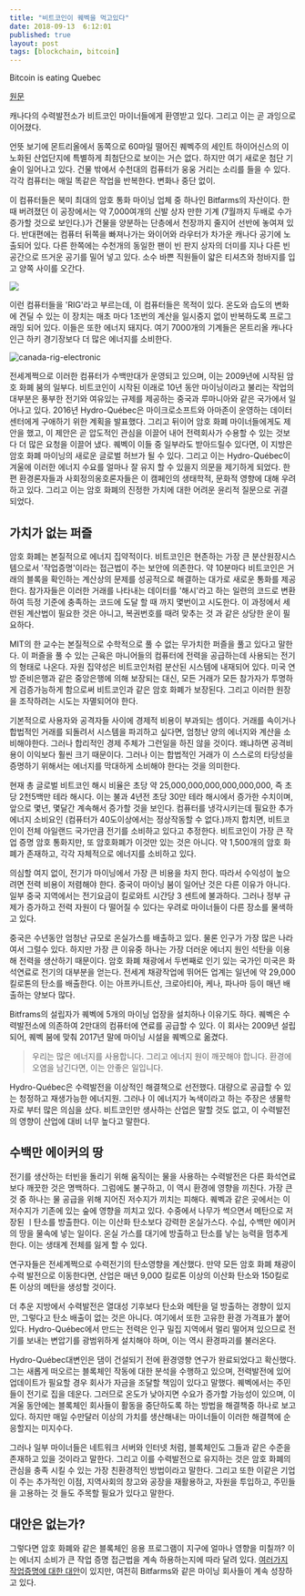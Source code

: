 ```yaml
---
title: "비트코인이 퀘벡을 먹고있다"
date: 2018-09-13  6:12:01
published: true
layout: post
tags: [blockchain, bitcoin]
---
```


Bitcoin is eating Quebec

[원문](https://www.technologyreview.com/s/610786/bitcoin-is-eating-quebec/)

캐나다의 수력발전소가 비트코인 마이너들에게 환영받고 있다. 그리고 이는 곧 과잉으로 이어졌다.

언뜻 보기에 몬트리올에서 동쪽으로 60마일 떨어진 퀘벡주의 세인트 하이어신스의 이 노화된 산업단지에 특별하게 최첨단으로 보이는 거슨 없다. 하지만 여기 새로운 첨단 기술이 일어나고 있다. 건물 밖에서 수천대의 컴퓨터가 웅웅 거리는 소리를 들을 수 있다. 각각 컴퓨터는 매일 똑같은 작업을 반복한다. 변화나 중단 없이.

이 컴퓨터들은 북미 최대의 암호 통화 마이닝 업체 중 하나인 Bitfarms의 자산이다. 한 때 버려졌던 이 공장에서는 약 7,000여개의 신발 상자 만한 기계 (7월까지 두배로 수가 증가할 것으로 보인다.)가 건물을 양분하는 단층에서 천장까지 줄지어 선반에 놓여져 있다. 반대편에는 컴퓨터 뒤쪽을 빠져나가는 와이어와 라우터가 차가운 캐나다 공기에 노출되어 있다. 다른 한쪽에는 수천개의 동일한 팬이 빈 판지 상자의 더미를 지나 다른 빈 공간으로 뜨거운 공기를 밀어 넣고 있다. 소수 바쁜 직원들이 얇은 티셔츠와 청바지를 입고 양쪽 사이를 오간다.

![](https://cdn.technologyreview.com/i../../../images/dscf7830.jpg?sw=1200&cx=0&cy=0&cw=2000&ch=2667)

이런 컴퓨터들을 'RIG'라고 부르는데, 이 컴퓨터들은 목적이 있다. 온도와 습도의 변화에 견딜 수 있는 이 장치는 매초 마다 1조번의 계산을 일시중지 없이 반복하도록 프로그래밍 되어 있다. 이들은 또한 에너지 돼지다. 여기 7000개의 기계들은 몬트리올 캐나다 인근 하키 경기장보다 더 많은 에너지를 소비한다.

![canada-rig-electronic](../../../../2018/09/canada-rig-electronic.png)

전세계쩍으로 이러한 컴퓨터가 수백만대가 운영되고 있으며, 이는 2009년에 시작된 암호 화폐 붐의 일부다. 비트코인이 시작된 이래로 10년 동안 마이닝이라고 불리는 작업의 대부분은 풍부한 전기와 여유있는 규제를 제공하는 중국과 루마니아와 같은 국가에서 일어나고 있다. 2016년 Hydro-Québec은 마이크로소프트와 아마존이 운영하는 데이터 센터에게 구애하기 위한 계획을 발표했다. 그리고 뒤이어 암호 화폐 마이너들에게도 제안을 했고, 이 제안은 곧 압도적인 관심을 이끌어 내어 전력회사가 수용할 수 있는 것보다 더 많은 요청을 이끌어 냈다. 퀘벡이 이들 중 일부라도 받아드릴수 있다면, 이 지방은 암호 화폐 마이닝의 새로운 글로벌 허브가 될 수 있다. 그리고 이는 Hydro-Québec이 겨울에 이러한 에너지 수요를 얼마나 잘 유지 할 수 있을지 의문을 제기하게 되었다. 한편 환경론자들과 사회정의옹호론자들은 이 캠페인의 생태학적, 문화적 영향에 대해 우려하고 있다. 그리고 이는 암호 화폐의 진정한 가치에 대한 어려운 윤리적 질문으로 귀결 되었다.

## 가치가 없는 퍼즐

암호 화폐는 본질적으로 에너지 집약적이다. 비트코인은 현존하는 가장 큰 분산원장시스템으로서 '작업증명'이라는 접근법이 주는 보안에 의존한다. 약 10분마다 비트코인은 거래의 블록을 확인하는 계산상의 문제를 성공적으로 해결하는 대가로 새로운 통화를 제공한다. 참가자들은 이러한 거래를 나타내는 데이터를 '해시'라고 하는 일련의 코드로 변환하여 득정 기준에 충족하는 코드에 도달 할 때 까지 몇번이고 시도한다. 이 과정에서 세련된 계산법이 필요한 것은 아니고, 복권번호를 때려 맞추는 것 과 같은 상당한 운이 필요하다.

MIT의 한 교수는 본질적으로 수학적으로 풀 수 없는 무가치한 퍼즐을 풀고 있다고 말한다. 이 퍼즐을 풀 수 있는 근육은 마니어들의 컴퓨터에 전력을 공급하는데 사용되는 전기의 형태로 나온다. 자원 집약성은 비트코인처럼 분산된 시스템에 내재되어 있다. 미국 연방 준비은행과 같은 중앙은행에 의해 보장되는 대신, 모든 거래가 모든 참가자가 투명하게 검증가능하게 함으로써 비트코인과 같은 암호 화폐가 보장된다. 그리고 이러한 원장을 조작하려는 시도는 자멸되어야 한다.

기본적으로 사용자와 공격자들 사이에 경제적 비용이 부과되는 셈이다. 거래를 속이거나 합법적인 거래를 되돌려서 시스템을 파괴하고 싶다면, 엄청난 양의 에너지와 계산을 소비해야한다. 그러나 합리적인 경제 주체가 그런일을 하진 않을 것이다. 왜냐하면 공격비용이 이익보다 훨씬 크기 때문이다. 그러나 이는 합법적인 거래가 이 스스로의 타당성을 증명하기 위해서는 에너지를 막대하게 소비해야 한다는 것을 의미한다.

현재 총 글로벌 비트코인 해시 비율은 초당 약 25,000,000,000,000,000,000, 즉 초당 2천5백만 테라 해시다. 이는 불과 4년전 초당 30만 테라 해시에서 증가한 수치이며, 앞으로 몇년, 몇달간 계속해서 증가할 것을 보인다. 컴퓨터를 냉각시키는데 필요한 추가 에너지 소비요인 (컴퓨터가 40도이상에서는 정상작동할 수 없다.)까지 합치면, 비트코인이 전체 아일랜드 국가만큼 전기를 소비하고 있다고 추정한다. 비트코인이 가장 큰 작업 증명 암호 통화지만, 또 암호화폐가 이것만 있는 것은 아니다. 약 1,500개의 암호 화폐가 존재하고, 각각 자체적으로 에너지를 소비하고 있다.

의심할 여지 없이, 전기가 마이닝에서 가장 큰 비용을 차지 한다. 따라서 수익성이 높으려면 전력 비용이 저렴해야 한다. 중국이 마이닝 붐이 일어난 것은 다른 이유가 아니다. 일부 중국 지역에서는 전기요금이 킬로와트 시간당 3 센트에 불과하다. 그러나 정부 규제가 증가하고 전력 자원이 다 떨어질 수 있다는 우려로 마이너들이 다른 장소를 물색하고 있다.

중국은 수년동안 엄청난 규모로 온실가스를 배출하고 있다. 물론 인구가 가장 많은 나라여서 그럴수 있다. 하지만 가장 큰 이유중 하나는 가장 더러운 에너지 원인 석탄을 이용해 전력을 생산하기 때문이다. 암호 화폐 채광에서 두번째로 인기 있는 국가인 미국은 화석연료로 전기의 대부분을 얻는다. 전세계 채광작업에 뛰어든 업계는 일년에 약 29,000킬로톤의 탄소를 배출한다. 이는 아프카니트산, 크로아티아, 케나, 파나마 등이 매년 배출하는 양보다 많다.

Bitframs의 설립자가 퀘벡에 5개의 마이닝 업장을 설치하나 이유기도 하다. 퀘벡은 수력발전소에 의존하여 2만대의 컴퓨터에 연료를 공급할 수 있다. 이 회사는 2009년 설립되어, 퀘벡 붐에 맞춰 2017년 말에 마이닝 시설을 퀘벡으로 옮겼다.

> 우리는 많은 에너지를 사용합니다. 그리고 에너지 원이 깨끗해야 합니다. 환경에 오염을 남긴다면, 이는 안좋은 일입니다.

Hydro-Québec은 수력발전을 이상적인 해결책으로 선전했다. 대량으로 공급할 수 있는 청정하고 재생가능한 에너지원. 그러나 이 에너지가 녹색이라고 하는 주장은 생물학자로 부터 많은 의심을 샀다. 비트코인만 생사하는 산업은 말할 것도 없고, 이 수력발전의 영향이 산업에 대비 너무 높다고 말한다.

## 수백만 에이커의 땅

전기를 생산하는 터빈을 돌리기 위해 움직이는 물을 사용하는 수력발전은 다른 화석연료보다 깨끗한 것은 명백하다. 그럼에도 불구하고, 이 역시 환경에 영향을 끼친다. 가장 큰 것 중 하나는 물 공급을 위해 지어진 저수지가 끼치는 피해다. 퀘벡과 같은 곳에서는 이 저수지가 기존에 있는 숲에 영향을 끼치고 있다. 수중에서 나무가 썩으면서 메탄으로 저장된 ㅣ탄소를 방출한다. 이는 이산화 탄소보다 강력한 온실가스다. 수십, 수백만 에이커의 땅을 물속에 넣는 일이다. 온실 가스를 대기에 방출하고 탄소를 낳는 능력을 멈추게 한다. 이는 생태계 전체를 잃게 할 수 있다.

연구자들은 전세계쩍으로 수력전기의 탄소영향을 계산했다. 만약 모든 암호 화폐 채광이 수력 발전으로 이동한다면, 산업은 매년 9,000 킬로톤 이상의 이산화 탄소와 150킬로톤 이상의 메탄을 생성할 것이다.

더 추운 지방에서 수력발전은 열대성 기후보다 탄소와 메탄을 덜 방출하는 경향이 있지만, 그렇다고 탄소 배출이 없는 것은 아니다. 여기에서 또한 고유한 환경 가격표가 붙어 있다. Hydro-Québec에서 만드는 전력은 인구 밀집 지역에서 멀리 떨어져 있으므로 전기를 보내는 변압기를 광범위하게 설치해야 하며, 이는 역시 환경파괴를 불러온다.

Hydro-Québec대변인은 댐이 건설되기 전에 환경영향 연구가 완료되었다고 확신했다. 그는 새롭게 떠오르는 블록체인 작동에 대한 분석을 수행하고 있으며, 전력발전에 있어 업데이트가 필요할 경우 회사가 자금을 조달할 책임이 있다고 말했다. 퀘벡에서는 주민들이 전기로 집을 데운다. 그러므로 온도가 낮아지면 수요가 증가할 가능성이 있으며, 이 겨울 동안에는 블록체인 회사들이 활동을 중단하도록 하는 방법을 해결책중 하나로 보고 있다. 하지만 매일 수만달러 이상의 가치를 생산해내는 마이너들이 이러한 해결책에 순응할지는 미지수다.

그러나 일부 마이너들은 네트워크 서버와 인터넷 처럼, 블록체인도 그들과 같은 수준을 존재하고 있을 것이라고 말한다. 그리고 이를 수력발전으로 유지하는 것은 암호 화폐의 관심을 충족 시킬 수 있는 가장 친환경적인 방법이라고 말한다. 그리고 또한 이같은 기업이 주는 추가적인 이점, 지역사회의 창고와 공장을 재활용하고, 자원을 투입하고, 주민들을 고용하는 것 들도 주목할 필요가 있다고 말한다.

## 대안은 없는가?

그렇다면 암호 화폐와 같은 블록체인 응용 프로그램이 지구에 얼마나 영향을 미칠까? 이는 에너지 소비가 큰 작업 증명 접근법을 계속 하용하는지에 따라 달려 있다. [여러가지 작업증명에 대한 대안](https://yceffort.github.io/2018/07/04/type-of-blockchain-consensus-protocol.html)이 있지만, 여전히 Bitfarms와 같은 마이닝 회사들이 계속 성장하고 있다.
